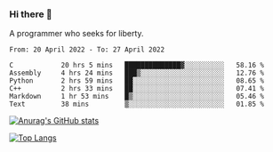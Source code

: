 ### Hi there 👋

<!--
**shejialuo/shejialuo** is a ✨ _special_ ✨ repository because its `README.md` (this file) appears on your GitHub profile.

Here are some ideas to get you started:

- 🔭 I’m currently working on ...
- 🌱 I’m currently learning ...
- 👯 I’m looking to collaborate on ...
- 🤔 I’m looking for help with ...
- 💬 Ask me about ...
- 📫 How to reach me: ...
- 😄 Pronouns: ...
- ⚡ Fun fact: ...
-->

A programmer who seeks for liberty.

<!--START_SECTION:waka-->

```text
From: 20 April 2022 - To: 27 April 2022

C            20 hrs 5 mins   ██████████████▓░░░░░░░░░░   58.16 %
Assembly     4 hrs 24 mins   ███▒░░░░░░░░░░░░░░░░░░░░░   12.76 %
Python       2 hrs 59 mins   ██░░░░░░░░░░░░░░░░░░░░░░░   08.65 %
C++          2 hrs 33 mins   ██░░░░░░░░░░░░░░░░░░░░░░░   07.41 %
Markdown     1 hr 53 mins    █▒░░░░░░░░░░░░░░░░░░░░░░░   05.46 %
Text         38 mins         ▒░░░░░░░░░░░░░░░░░░░░░░░░   01.85 %
```

<!--END_SECTION:waka-->

[![Anurag's GitHub stats](https://github-readme-stats.vercel.app/api?username=shejialuo&show_icons=true&theme=dracula)](https://github.com/anuraghazra/github-readme-stats)

[![Top Langs](https://github-readme-stats.vercel.app/api/top-langs/?username=shejialuo&layout=compact&hide=javascript,html,css,typescript,tex,python,shell,assembly)](https://github.com/anuraghazra/github-readme-stats)
